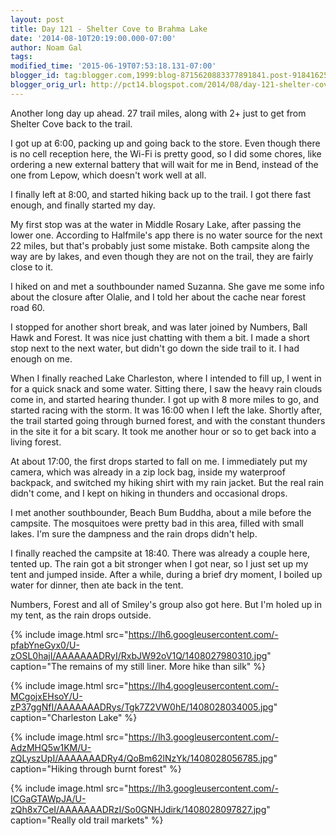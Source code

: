 ```yaml
---
layout: post
title: Day 121 - Shelter Cove to Brahma Lake
date: '2014-08-10T20:19:00.000-07:00'
author: Noam Gal
tags:
modified_time: '2015-06-19T07:53:18.131-07:00'
blogger_id: tag:blogger.com,1999:blog-8715620883377891841.post-9184162551481824668
blogger_orig_url: http://pct14.blogspot.com/2014/08/day-121-shelter-cove-to-brahma-lake.html
---
```

Another long day up ahead. 27 trail miles, along with 2+ just to get from Shelter Cove back to the trail.

I got up at 6:00, packing up and going back to the store. Even though there is no cell reception here, the Wi-Fi is pretty good, so I did some chores, like ordering a new external battery that will wait for me in Bend, instead of the one from Lepow, which doesn't work well at all.

I finally left at 8:00, and started hiking back up to the trail. I got there fast enough, and finally started my day.

My first stop was at the water in Middle Rosary Lake, after passing the lower one. According to Halfmile's app there is no water source for the next 22 miles, but that's probably just some mistake. Both campsite along the way are by lakes, and even though they are not on the trail, they are fairly close to it.

I hiked on and met a southbounder named Suzanna. She gave me some info about the closure after Olalie, and I told her about the cache near forest road 60.

I stopped for another short break, and was later joined by Numbers, Ball Hawk and Forest. It was nice just chatting with them a bit. I made a short stop next to the next water, but didn't go down the side trail to it. I had enough on me.

When I finally reached Lake Charleston, where I intended to fill up, I went in for a quick snack and some water. Sitting there, I saw the heavy rain clouds come in, and started hearing thunder. I got up with 8 more miles to go, and started racing with the storm. It was 16:00 when I left the lake. Shortly after, the trail started going through burned forest, and with the constant thunders in the site it for a bit scary. It took me another hour or so to get back into a living forest.

At about 17:00, the first drops started to fall on me. I immediately put my camera, which was already in a zip lock bag, inside my waterproof backpack, and switched my hiking shirt with my rain jacket. But the real rain didn't come, and I kept on hiking in thunders and occasional drops.

I met another southbounder, Beach Bum Buddha, about a mile before the campsite. The mosquitoes were pretty bad in this area, filled with small lakes. I'm sure the dampness and the rain drops didn't help.

I finally reached the campsite at 18:40. There was already a couple here, tented up. The rain got a bit stronger when I got near, so I just set up my tent and jumped inside. After a while, during a brief dry moment, I boiled up water for dinner, then ate back in the tent.

Numbers, Forest and all of Smiley's group also got here. But I'm holed up in my tent, as the rain drops outside.

{% include image.html src="https://lh6.googleusercontent.com/-pfabYneGyx0/U-zOSL0hajI/AAAAAAADRyI/RxbJW92oV1Q/1408027980310.jpg" caption="The remains of my still liner. More hike than silk" %}

{% include image.html src="https://lh4.googleusercontent.com/-MCgojxEHsoY/U-zP37ggNfI/AAAAAAADRys/Tgk7Z2VW0hE/1408028034005.jpg" caption="Charleston Lake" %}

{% include image.html src="https://lh3.googleusercontent.com/-AdzMHQ5w1KM/U-zQLyszUpI/AAAAAAADRy4/QoBm62lNzYk/1408028056785.jpg" caption="Hiking through burnt forest" %}

{% include image.html src="https://lh3.googleusercontent.com/-ICGaGTAWpJA/U-zQh8x7CeI/AAAAAAADRzI/So0GNHJdirk/1408028097827.jpg" caption="Really old trail markets" %}
